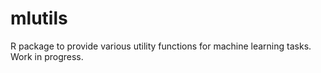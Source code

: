 # mlutils
R package to provide various utility functions for machine learning tasks.
Work in progress.
